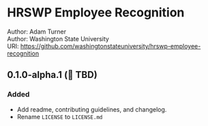 # HRSWP Employee Recognition

Author: Adam Turner  
Author: Washington State University  
URI: https://github.com/washingtonstateuniversity/hrswp-employee-recognition

<!--
Changelog formatting (http://semver.org/):

## Major.MinorAddorDeprec.Bugfix YYYY-MM-DD

### Added (for new features.)
### Changed (for changes in existing functionality.)
### Deprecated (for soon-to-be removed features.)
### Removed (for now removed features.)
### Fixed (for any bug fixes.)
### Security (in case of vulnerabilities.)
-->

## 0.1.0-alpha.1 (:construction: TBD)

### Added

- Add readme, contributing guidelines, and changelog.
- Rename `LICENSE` to `LICENSE.md`